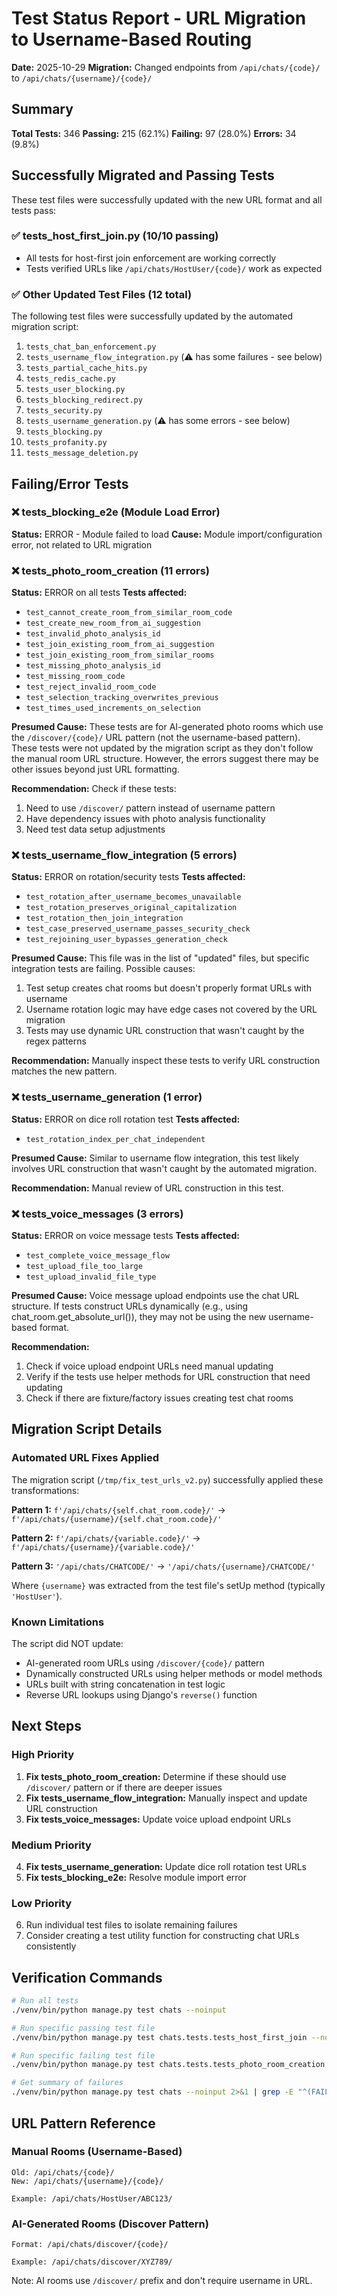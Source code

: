 # Test Status Report - URL Migration to Username-Based Routing

**Date:** 2025-10-29
**Migration:** Changed endpoints from `/api/chats/{code}/` to `/api/chats/{username}/{code}/`

## Summary

**Total Tests:** 346
**Passing:** 215 (62.1%)
**Failing:** 97 (28.0%)
**Errors:** 34 (9.8%)

## Successfully Migrated and Passing Tests

These test files were successfully updated with the new URL format and all tests pass:

### ✅ tests_host_first_join.py (10/10 passing)
- All tests for host-first join enforcement are working correctly
- Tests verified URLs like `/api/chats/HostUser/{code}/` work as expected

### ✅ Other Updated Test Files (12 total)
The following test files were successfully updated by the automated migration script:

1. `tests_chat_ban_enforcement.py`
2. `tests_username_flow_integration.py` (⚠️ has some failures - see below)
3. `tests_partial_cache_hits.py`
4. `tests_redis_cache.py`
5. `tests_user_blocking.py`
6. `tests_blocking_redirect.py`
7. `tests_security.py`
8. `tests_username_generation.py` (⚠️ has some errors - see below)
9. `tests_blocking.py`
10. `tests_profanity.py`
11. `tests_message_deletion.py`

## Failing/Error Tests

### ❌ tests_blocking_e2e (Module Load Error)
**Status:** ERROR - Module failed to load
**Cause:** Module import/configuration error, not related to URL migration

### ❌ tests_photo_room_creation (11 errors)
**Status:** ERROR on all tests
**Tests affected:**
- `test_cannot_create_room_from_similar_room_code`
- `test_create_new_room_from_ai_suggestion`
- `test_invalid_photo_analysis_id`
- `test_join_existing_room_from_ai_suggestion`
- `test_join_existing_room_from_similar_rooms`
- `test_missing_photo_analysis_id`
- `test_missing_room_code`
- `test_reject_invalid_room_code`
- `test_selection_tracking_overwrites_previous`
- `test_times_used_increments_on_selection`

**Presumed Cause:** These tests are for AI-generated photo rooms which use the `/discover/{code}/` URL pattern (not the username-based pattern). These tests were not updated by the migration script as they don't follow the manual room URL structure. However, the errors suggest there may be other issues beyond just URL formatting.

**Recommendation:** Check if these tests:
1. Need to use `/discover/` pattern instead of username pattern
2. Have dependency issues with photo analysis functionality
3. Need test data setup adjustments

### ❌ tests_username_flow_integration (5 errors)
**Status:** ERROR on rotation/security tests
**Tests affected:**
- `test_rotation_after_username_becomes_unavailable`
- `test_rotation_preserves_original_capitalization`
- `test_rotation_then_join_integration`
- `test_case_preserved_username_passes_security_check`
- `test_rejoining_user_bypasses_generation_check`

**Presumed Cause:** This file was in the list of "updated" files, but specific integration tests are failing. Possible causes:
1. Test setup creates chat rooms but doesn't properly format URLs with username
2. Username rotation logic may have edge cases not covered by the URL migration
3. Tests may use dynamic URL construction that wasn't caught by the regex patterns

**Recommendation:** Manually inspect these tests to verify URL construction matches the new pattern.

### ❌ tests_username_generation (1 error)
**Status:** ERROR on dice roll rotation test
**Tests affected:**
- `test_rotation_index_per_chat_independent`

**Presumed Cause:** Similar to username flow integration, this test likely involves URL construction that wasn't caught by the automated migration.

**Recommendation:** Manual review of URL construction in this test.

### ❌ tests_voice_messages (3 errors)
**Status:** ERROR on voice message tests
**Tests affected:**
- `test_complete_voice_message_flow`
- `test_upload_file_too_large`
- `test_upload_invalid_file_type`

**Presumed Cause:** Voice message upload endpoints use the chat URL structure. If tests construct URLs dynamically (e.g., using chat_room.get_absolute_url()), they may not be using the new username-based format.

**Recommendation:**
1. Check if voice upload endpoint URLs need manual updating
2. Verify if the tests use helper methods for URL construction that need updating
3. Check if there are fixture/factory issues creating test chat rooms

## Migration Script Details

### Automated URL Fixes Applied
The migration script (`/tmp/fix_test_urls_v2.py`) successfully applied these transformations:

**Pattern 1:** `f'/api/chats/{self.chat_room.code}/'` → `f'/api/chats/{username}/{self.chat_room.code}/'`

**Pattern 2:** `f'/api/chats/{variable.code}/'` → `f'/api/chats/{username}/{variable.code}/'`

**Pattern 3:** `'/api/chats/CHATCODE/'` → `'/api/chats/{username}/CHATCODE/'`

Where `{username}` was extracted from the test file's setUp method (typically `'HostUser'`).

### Known Limitations
The script did NOT update:
- AI-generated room URLs using `/discover/{code}/` pattern
- Dynamically constructed URLs using helper methods or model methods
- URLs built with string concatenation in test logic
- Reverse URL lookups using Django's `reverse()` function

## Next Steps

### High Priority
1. **Fix tests_photo_room_creation:** Determine if these should use `/discover/` pattern or if there are deeper issues
2. **Fix tests_username_flow_integration:** Manually inspect and update URL construction
3. **Fix tests_voice_messages:** Update voice upload endpoint URLs

### Medium Priority
4. **Fix tests_username_generation:** Update dice roll rotation test URLs
5. **Fix tests_blocking_e2e:** Resolve module import error

### Low Priority
6. Run individual test files to isolate remaining failures
7. Consider creating a test utility function for constructing chat URLs consistently

## Verification Commands

```bash
# Run all tests
./venv/bin/python manage.py test chats --noinput

# Run specific passing test file
./venv/bin/python manage.py test chats.tests.tests_host_first_join --noinput

# Run specific failing test file
./venv/bin/python manage.py test chats.tests.tests_photo_room_creation -v 2

# Get summary of failures
./venv/bin/python manage.py test chats --noinput 2>&1 | grep -E "^(FAIL|ERROR):"
```

## URL Pattern Reference

### Manual Rooms (Username-Based)
```
Old: /api/chats/{code}/
New: /api/chats/{username}/{code}/

Example: /api/chats/HostUser/ABC123/
```

### AI-Generated Rooms (Discover Pattern)
```
Format: /api/chats/discover/{code}/

Example: /api/chats/discover/XYZ789/
```

Note: AI rooms use `/discover/` prefix and don't require username in URL.
